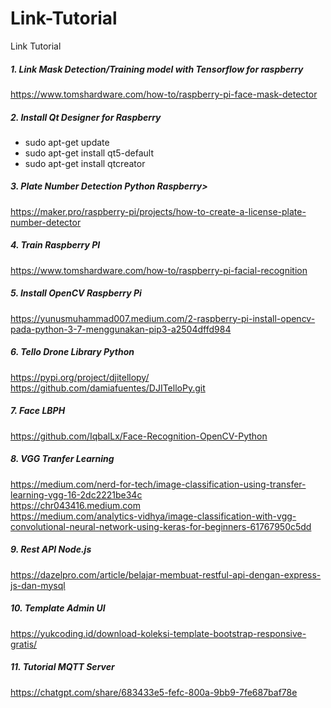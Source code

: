 # Link-Tutorial
Link Tutorial<br/>
##### 1. Link Mask Detection/Training model with Tensorflow for raspberry
https://www.tomshardware.com/how-to/raspberry-pi-face-mask-detector<br/>
##### 2. Install Qt Designer for Raspberry 
- sudo apt-get update
- sudo apt-get install qt5-default
- sudo apt-get install qtcreator<br/>
##### 3. Plate Number Detection Python Raspberry>
https://maker.pro/raspberry-pi/projects/how-to-create-a-license-plate-number-detector<br/>
##### 4. Train Raspberry PI
https://www.tomshardware.com/how-to/raspberry-pi-facial-recognition<br/>
##### 5. Install OpenCV Raspberry Pi
https://yunusmuhammad007.medium.com/2-raspberry-pi-install-opencv-pada-python-3-7-menggunakan-pip3-a2504dffd984<br/>
##### 6. Tello Drone Library Python
https://pypi.org/project/djitellopy/<br/>
https://github.com/damiafuentes/DJITelloPy.git<br/>
##### 7. Face LBPH
https://github.com/IqbalLx/Face-Recognition-OpenCV-Python<br/>
##### 8. VGG Tranfer Learning
https://medium.com/nerd-for-tech/image-classification-using-transfer-learning-vgg-16-2dc2221be34c<br/>
https://chr043416.medium.com<br/>
https://medium.com/analytics-vidhya/image-classification-with-vgg-convolutional-neural-network-using-keras-for-beginners-61767950c5dd
##### 9. Rest API Node.js
https://dazelpro.com/article/belajar-membuat-restful-api-dengan-express-js-dan-mysql
##### 10. Template Admin UI
https://yukcoding.id/download-koleksi-template-bootstrap-responsive-gratis/
##### 11. Tutorial MQTT Server
https://chatgpt.com/share/683433e5-fefc-800a-9bb9-7fe687baf78e

